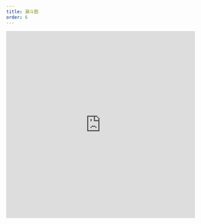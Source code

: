 ```yaml
---
title: 漏斗图
order: 6
---
```


<iframe width="100%" height="500" frameborder="0" allowfullscreen style="border:1px solid #d9d9d9;" src="https://www.yuque.com/antv/g2plot/funnel-guide?view=doc_embed">

## 快速上手

<div class="sign">

```ts
import { Funnel } from '@antv/g2plot';

const data = [
  { stage: '简历筛选', number: 253 },
  { stage: '初试人数', number: 151 },
  { stage: '复试人数', number: 113 },
  { stage: '录取人数', number: 87 },
  { stage: '入职人数', number: 59 },
];

const plot = new Funnel('container', {
  data: data,
  xField: 'stage',
  yField: 'number',
  legend: false,
});

plot.render();
```

</div>

📊 查看更多<a href="/zh/examples/more-plots/funnel#basic" target='blank'>示例</a>.

🎨 漏斗图详细的配置参考 [API 文档](/zh/docs/api/plots/funnel)。
